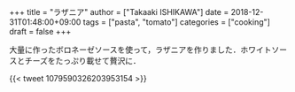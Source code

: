 +++
title = "ラザニア"
author = ["Takaaki ISHIKAWA"]
date = 2018-12-31T01:48:00+09:00
tags = ["pasta", "tomato"]
categories = ["cooking"]
draft = false
+++

大量に作ったボロネーゼソースを使って，ラザニアを作りました．ホワイトソースとチーズをたっぷり載せて贅沢に．

{{< tweet 1079590326203953154 >}}
